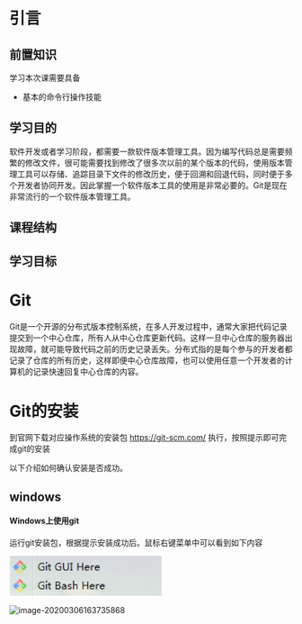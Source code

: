 # 引言

## 前置知识

学习本次课需要具备

- 基本的命令行操作技能

## 学习目的

软件开发或者学习阶段，都需要一款软件版本管理工具。因为编写代码总是需要频繁的修改文件，很可能需要找到修改了很多次以前的某个版本的代码，使用版本管理工具可以存储、追踪目录下文件的修改历史，便于回溯和回退代码，同时便于多个开发者协同开发。因此掌握一个软件版本工具的使用是非常必要的。Git是现在非常流行的一个软件版本管理工具。

## 课程结构



## 学习目标







# Git

Git是一个开源的分布式版本控制系统，在多人开发过程中，通常大家把代码记录提交到一个中心仓库，所有人从中心仓库更新代码。这样一旦中心仓库的服务器出现故障，就可能导致代码之前的历史记录丢失。分布式指的是每个参与的开发者都记录了仓库的所有历史，这样即便中心仓库故障，也可以使用任意一个开发者的计算机的记录快速回复中心仓库的内容。

# Git的安装

到官网下载对应操作系统的安装包 https://git-scm.com/ 执行，按照提示即可完成git的安装

以下介绍如何确认安装是否成功。

## windows

#### Windows上使用git

运行git安装包，根据提示安装成功后。鼠标右键菜单中可以看到如下内容

![image](https://raw.githubusercontent.com/muzihuoyubai/javase-doc/master/00.工具/git_01.png?token=AEJ2G3ZSXRU7U7GML4JWSYC6MIFQO)

![image-20200306163735868](/Users/liyi/works/repos/javase-doc/00.工具/image-20200306163735868.png)